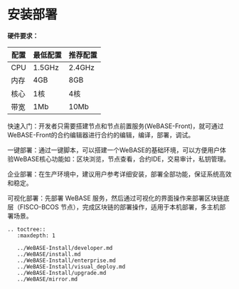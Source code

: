 # 安装部署

**硬件要求：** 

| 配置 | 最低配置 | 推荐配置 |
| ---- | -------- | -------- |
| CPU  | 1.5GHz   | 2.4GHz   |
| 内存 | 4GB      | 8GB      |
| 核心 | 1核      | 4核      |
| 带宽 | 1Mb      | 10Mb     |


快速入门：开发者只需要搭建节点和节点前置服务(WeBASE-Front)，就可通过WeBASE-Front的合约编辑器进行合约的编辑，编译，部署，调试。

一键部署：通过一键脚本，可以搭建一个WeBASE的基础环境，可以方便用户体验WeBASE核心功能如：区块浏览，节点查看，合约IDE，交易审计，私钥管理。

企业部署：在生产环境中，建议用户参考详细安装，部署全部功能，保证系统高效和稳定。

可视化部署：先部署 WeBASE 服务，然后通过可视化的界面操作来部署区块链底层（FISCO-BCOS 节点），完成区块链的部署操作，适用于本机部署，多主机部署场景。

```eval_rst
.. toctree::
   :maxdepth: 1

   ../WeBASE-Install/developer.md
   ../WeBASE/install.md
   ../WeBASE-Install/enterprise.md
   ../WeBASE-Install/visual_deploy.md
   ../WeBASE-Install/upgrade.md
   ../WeBASE/mirror.md

```
